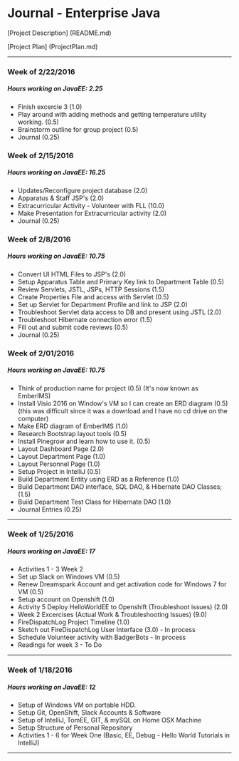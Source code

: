 # Journal - Enterprise Java

[Project Description] (README.md)

[Project Plan] (ProjectPlan.md)

---
### Week of 2/22/2016
##### Hours working on JavaEE: 2.25
* Finish excercie 3 (1.0)
* Play around with adding methods and getting temperature utility working. (0.5)
* Brainstorm outline for group project (0.5)
* Journal (0.25)

### Week of 2/15/2016
##### Hours working on JavaEE: 16.25

* Updates/Reconfigure project database (2.0)
* Apparatus & Staff JSP's (2.0)
* Extracurricular Activity - Volunteer with FLL (10.0)
* Make Presentation for Extracurricular activity (2.0)
* Journal (0.25)

### Week of 2/8/2016
##### Hours working on JavaEE: 10.75

* Convert UI HTML Files to JSP's (2.0)
* Setup Apparatus Table and Primary Key link to Department Table (0.5)
* Review Servlets, JSTL, JSPs, HTTP Sessions (1.5)
* Create Properties File and access with Servlet (0.5)
* Set up Servlet for Department Profile and link to JSP (2.0)
* Troubleshoot Servlet data access to DB and present using JSTL (2.0)
* Troubleshoot Hibernate connection error (1.5)
* Fill out and submit code reviews (0.5)
* Journal (0.25)

### Week of 2/01/2016
##### Hours working on JavaEE: 10.75

* Think of production name for project (0.5) (It's now known as EmberIMS)
* Install Visio 2016 on Window's VM so I can create an ERD diagram (0.5) (this was difficult since it was a download and I have no cd drive on the computer)
* Make ERD diagram of EmberIMS (1.0)
* Research Bootstrap layout tools (0.5)
* Install Pinegrow and learn how to use it. (0.5)
* Layout Dashboard Page (2.0)
* Layout Department Page (1.0)
* Layout Personnel Page (1.0)
* Setup Project in IntelliJ (0.5)
* Build Department Entity using ERD as a Reference (1.0)
* Build Department DAO interface, SQL DAO, & Hibernate DAO Classes; (1.5)
* Build Department Test Class for Hibernate DAO (1.0)
* Journal Entries (0.25)

---
### Week of 1/25/2016
##### Hours working on JavaEE: 17

* Activities 1 - 3 Week 2
* Set up Slack on Windows VM (0.5)
* Renew Dreamspark Account and get activation code for Windows 7 for VM (0.5)
* Setup account on Openshift (1.0)
* Activity 5 Deploy HelloWorldEE to Openshift (Troubleshoot issues) (2.0)
* Week 2 Excercises (Actual Work & Troubleshooting Issues) (9.0)
* FireDispatchLog Project Timeline (1.0)
* Sketch out FireDispatchLog User Interface (3.0) - In process
* Schedule Volunteer activity with BadgerBots - In process
* Readings for week 3 - To Do

---
### Week of 1/18/2016
##### Hours working on JavaEE: 12

* Setup of Windows VM on portable HDD.
* Setup Git, OpenShift, Slack Accounts & Software
* Setup of IntelliJ, TomEE, GIT, & mySQL on Home OSX Machine
* Setup Structure of Personal Repository
* Activities 1 - 6 for Week One (Basic, EE, Debug -  Hello World Tutorials in IntelliJ)

---
